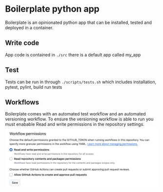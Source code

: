 # Boilerplate python app
Boilerplate is an opinionated python app that can be installed, tested and deployed in a container.
## Write code
App code is contained in `./src` there is a default app called my_app 
## Test
Tests can be run in through `./scripts/tests.sh` which includes installation, pytest, pylint, build run tests
## Workflows
Boilerplate comes with an automated test workflow and an automated versioning workflow. To ensure the versioning workflow is able to run you must enabable Read and write permissions in the repository settings.
![workflow permissions](workflow_permissions.png)
